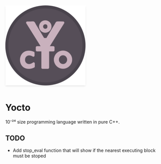<img src="img/Yocto.png" width="250" style="background: #f0f0f0; box-shadow: 0 2.5px 5px -1px #ddd;margin: 10px auto;">

# Yocto

10⁻²⁴ size programming language written in pure C++.

## TODO
- Add stop_eval function that will show if the nearest executing block must be stoped